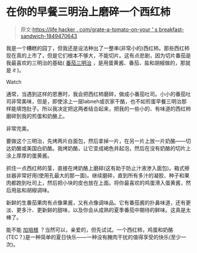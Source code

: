 # 在你的早餐三明治上磨碎一个西红柿

> 原文:[https://life hacker . com/grate-a-tomato-on-your ' s breakfast-sandwich-1849470643](https://lifehacker.com/grate-a-tomato-on-your-breakfast-sandwich-1849470643)

我是一个糟糕的园丁，但我还是设法种出了一整串(非常小的)西红柿。那些西红柿现在真的上市了，但是它们根本不够大，不能切片。这有点悲剧，因为切片番茄是我最喜欢的三明治的基础( [番茄三明治](https://lifehacker.com/12-tasty-ways-you-should-be-eating-tomatoes-1847343803/slides/2) ，是用蛋黄酱、番茄、盐和胡椒做的，那就是 *it* )。

Watch

通常，当遇到这样的恩惠时，我会把西红柿磨碎，做成小番茄吐司。小小的番茄吐司非常美味，但是，即使涂上一层labneh或农家干酪，也不如煎蛋早餐三明治那样能填饱肚子。所以我决定把这两者结合起来，把我的一些小的、有味道的西红柿磨碎到我的煎蛋和奶酪上。

非常完美。

要做这个三明治，先烤两片白面包，然后拿掉一片，在另一片上放一片奶酪——切达奶酪或美国白奶酪。我烤奶酪，让它变成褐色并起泡，然后在没有奶酪的切片上涂上厚厚的蛋黄酱。

抓住一点西红柿的茎，直接在烤奶酪上磨碎(这有助于防止汁液渗入面包)。箱式擦丝器非常好用(使用孔最大的那一面)。继续磨碎，直到所有多汁的凝胶、种子和果肉都跑到吐司上，然后把小块的皮也放在上面。将你最喜欢的鸡蛋滑入蛋黄酱，然后用盐和胡椒调味。

新鲜的生番茄果肉有点像果酱，又有点像调味品。它有番茄酱的扑鼻味道，还有更淡、更多汁、更新鲜的甜味，以及你会从成熟的夏季番茄中期待的鲜味。这真是太棒了。

能不能 [加培根](https://lifehacker.com/your-blt-needs-this-stealth-bacon-1849448203) ？当然可以，亲爱的，但先试试。一个西红柿，鸡蛋和奶酪(TEC？)是一种简单的夏日快乐——一种没有腌肉干扰的值得享受的快乐(至少一次)。
